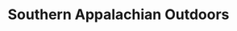 ---
title: "Southern Appalachian Outdoors"
url: /pickens/southern-appalachian-outdoors/
shop: outdoor
---